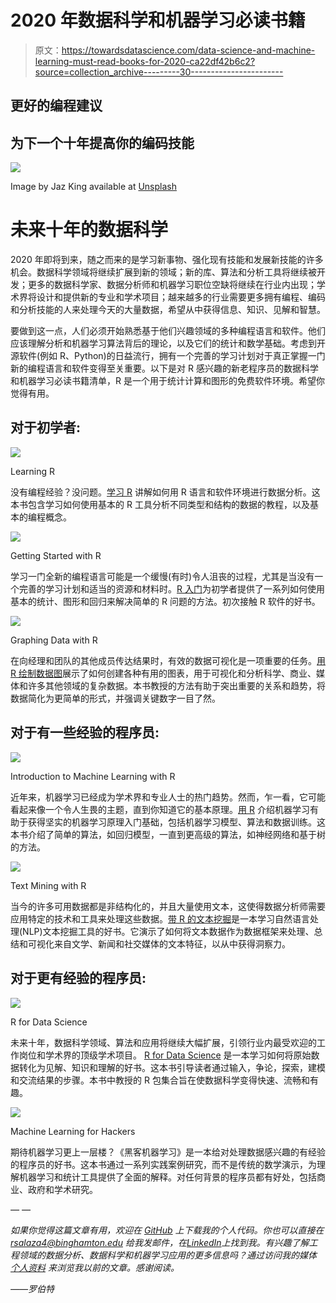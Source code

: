 # 2020 年数据科学和机器学习必读书籍

> 原文：<https://towardsdatascience.com/data-science-and-machine-learning-must-read-books-for-2020-ca22df42b6c2?source=collection_archive---------30----------------------->

## 更好的编程建议

## 为下一个十年提高你的编码技能

![](img/37d230003c112539d45016f9138b30bc.png)

Image by Jaz King available at [Unsplash](https://unsplash.com/photos/DOoYFgTQWfs)

# 未来十年的数据科学

2020 年即将到来，随之而来的是学习新事物、强化现有技能和发展新技能的许多机会。数据科学领域将继续扩展到新的领域；新的库、算法和分析工具将继续被开发；更多的数据科学家、数据分析师和机器学习职位空缺将继续在行业内出现；学术界将设计和提供新的专业和学术项目；越来越多的行业需要更多拥有编程、编码和分析技能的人来处理今天的大量数据，希望从中获得信息、知识、见解和智慧。

要做到这一点，人们必须开始熟悉基于他们兴趣领域的多种编程语言和软件。他们应该理解分析和机器学习算法背后的理论，以及它们的统计和数学基础。考虑到开源软件(例如 R、Python)的日益流行，拥有一个完善的学习计划对于真正掌握一门新的编程语言和软件变得至关重要。以下是对 R 感兴趣的新老程序员的数据科学和机器学习必读书籍清单，R 是一个用于统计计算和图形的免费软件环境。希望你觉得有用。

## 对于**初学者**:

![](img/70829e2110959fab826b9e5dc4b59833.png)

Learning R

没有编程经验？没问题。[学习 R](http://shop.oreilly.com/product/0636920028352.do) 讲解如何用 R 语言和软件环境进行数据分析。这本书包含学习如何使用基本的 R 工具分析不同类型和结构的数据的教程，以及基本的编程概念。

![](img/8dee634e651b7bd572555b64c4f669d5.png)

Getting Started with R

学习一门全新的编程语言可能是一个缓慢(有时)令人沮丧的过程，尤其是当没有一个完善的学习计划和适当的资源和材料时。[R 入门](http://shop.oreilly.com/product/0636920018315.do)为初学者提供了一系列如何使用基本的统计、图形和回归来解决简单的 R 问题的方法。初次接触 R 软件的好书。

![](img/0a43e45117b3cd7e9c46e0490097c5b2.png)

Graphing Data with R

在向经理和团队的其他成员传达结果时，有效的数据可视化是一项重要的任务。[用 R 绘制数据图](http://shop.oreilly.com/product/0636920038382.do)展示了如何创建各种有用的图表，用于可视化和分析科学、商业、媒体和许多其他领域的复杂数据。本书教授的方法有助于突出重要的关系和趋势，将数据简化为更简单的形式，并强调关键数字一目了然。

## 对于有一些经验的程序员:

![](img/880e314aa51c31c4cfb30a2ba67610cb.png)

Introduction to Machine Learning with R

近年来，机器学习已经成为学术界和专业人士的热门趋势。然而，乍一看，它可能看起来像一个令人生畏的主题，直到你知道它的基本原理。[用 R](http://shop.oreilly.com/product/0636920058885.do) 介绍机器学习有助于获得坚实的机器学习原理入门基础，包括机器学习模型、算法和数据训练。这本书介绍了简单的算法，如回归模型，一直到更高级的算法，如神经网络和基于树的方法。

![](img/d0f59e4de6415c4dd8c4f9de49f72d60.png)

Text Mining with R

当今的许多可用数据都是非结构化的，并且大量使用文本，这使得数据分析师需要应用特定的技术和工具来处理这些数据。[带 R 的文本挖掘](http://shop.oreilly.com/product/0636920067153.do)是一本学习自然语言处理(NLP)文本挖掘工具的好书。它演示了如何将文本数据作为数据框架来处理、总结和可视化来自文学、新闻和社交媒体的文本特征，以从中获得洞察力。

## 对于更有经验的程序员:

![](img/f15e8dc05d2833ef51e720aee022d5b3.png)

R for Data Science

未来十年，数据科学领域、算法和应用将继续大幅扩展，引领行业内最受欢迎的工作岗位和学术界的顶级学术项目。 [R for Data Science](http://shop.oreilly.com/product/0636920034407.do) 是一本学习如何将原始数据转化为见解、知识和理解的好书。这本书引导读者通过输入，争论，探索，建模和交流结果的步骤。本书中教授的 R 包集合旨在使数据科学变得快速、流畅和有趣。

![](img/18c684117141a20a965a008cf5772e93.png)

Machine Learning for Hackers

期待机器学习更上一层楼？《黑客机器学习》是一本给对处理数据感兴趣的有经验的程序员的好书。这本书通过一系列实践案例研究，而不是传统的数学演示，为理解机器学习和统计工具提供了全面的解释。对任何背景的程序员都有好处，包括商业、政府和学术研究。

*— —*

*如果你觉得这篇文章有用，欢迎在* [*GitHub*](https://github.com/rsalaza4?tab=repositories) *上下载我的个人代码。你也可以直接在 rsalaza4@binghamton.edu 给我发邮件，在*[*LinkedIn*](https://www.linkedin.com/in/roberto-salazar-reyna/)*上找到我。有兴趣了解工程领域的数据分析、数据科学和机器学习应用的更多信息吗？通过访问我的媒体* [*个人资料*](https://robertosalazarr.medium.com/) *来浏览我以前的文章。感谢阅读。*

*——罗伯特*